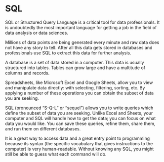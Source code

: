 # SQL
SQL or Structured Query Language is a critical tool for data professionals. It is undoubtedly the most important language for getting a job in the field of data analysis or data sciences.

Millions of data points are being generated every minute and raw data does not have any story to tell. After all this data gets stored in databases and professionals use SQL to extract this data for further analysis. 

A database is a set of data stored in a computer. This data is usually structured into tables. Tables can grow large and have a multitude of columns and records.

Spreadsheets, like Microsoft Excel and Google Sheets, allow you to view and manipulate data directly: with selecting, filtering, sorting, etc. By applying a number of these operations you can obtain the subset of data you are seeking.

SQL (pronounced “S-Q-L” or “sequel”) allows you to write queries which define the subset of data you are seeking. Unlike Excel and Sheets, your computer and SQL will handle how to get the data; you can focus on what data you would like. You can save these queries, refine them, share them, and run them on different databases.

It is a great way to access data and a great entry point to programming because its syntax (the specific vocabulary that gives instructions to the computer) is very human-readable. Without knowing any SQL, you might still be able to guess what each command will do.

